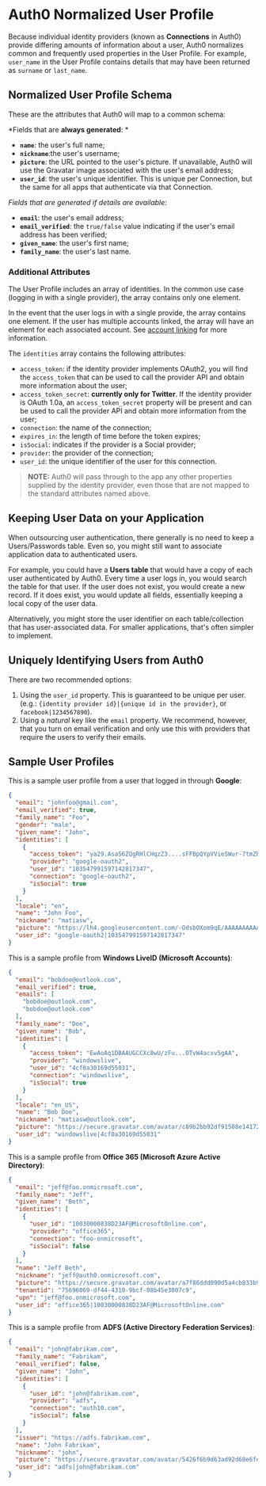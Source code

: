 # Auth0 Normalized User Profile

Because individual identity providers (known as **Connections** in Auth0) provide differing amounts of information about a user, Auth0 normalizes common and frequently used properties in the User Profile. For example, `user_name` in the User Profile contains details that may have been returned as `surname` or `last_name`.

## Normalized User Profile Schema

These are the attributes that Auth0 will map to a common schema:

*Fields that are **always generated**: *

* **`name`**: the user's full name;
* **`nickname`**:the user's username;
* **`picture`**: the URL pointed to the user's picture. If unavailable, Auth0 will use the Gravatar image associated with the user's email address;
* **`user_id`**: the user's unique identifier. This is unique per Connection, but the same for all apps that authenticate via that Connection.

*Fields that are generated if details are available:*
* **`email`**: the user's email address;
* **`email_verified`**: the `true/false` value indicating if the user's email address has been verified;
* **`given_name`**: the user's first name;
* **`family_name`**: the user's last name.

### Additional Attributes

The User Profile includes an array of identities. In the common use case (logging in with a single provider), the array contains only one element.

In the event that the user logs in with a single provide, the array contains one element. If the user has multiple accounts linked, the array will have an element for each associated account. See [account linking](/link-accounts) for more information.

The `identities` array contains the following attributes:

* `access_token`: if the identity provider implements OAuth2, you will find the `access_token` that can be used to call the provider API and obtain more information about the user;
* `access_token_secret`: **currently only for Twitter**. If the identity provider is OAuth 1.0a, an  `access_token_secret` property will be present and can be used to call the provider API and obtain more information from the user;
* `connection`: the name of the connection;
* `expires_in`: the length of time before the token expires;
* `isSocial`: indicates if the provider is a Social provider;
* `provider`: the provider of the connection;
* `user_id`: the unique identifier of the user for this connection.

> **NOTE:** Auth0 will pass through to the app any other properties supplied by the identity provider, even those that are not mapped to the standard attributes named above.

## Keeping User Data on your Application

When outsourcing user authentication, there generally is no need to keep a Users/Passwords table. Even so, you might still want to associate application data to authenticated users.

For example, you could have a **Users table** that would have a copy of each user authenticated by Auth0. Every time a user logs in, you would search the table for that user. If the user does not exist, you would create a new record. If it does exist, you would update all fields, essentially keeping a local copy of the user data.

Alternatively, you might store the user identifier on each table/collection that has user-associated data. For smaller applications, that's often simpler to implement.

## Uniquely Identifying Users from Auth0

There are two recommended options:

1. Using the `user_id` property. This is guaranteed to be unique per user. (e.g.: `{identity provider id}|{unique id in the provider}`, or `facebook|1234567890`).
2. Using a *natural* key like the `email` property. We recommend, however, that you turn on email verification and only use this with providers that require the users to verify their emails.

## Sample User Profiles

This is a sample user profile from a user that logged in through **Google**:

```json
{
  "email": "johnfoo@gmail.com",
  "email_verified": true,
  "family_name": "Foo",
  "gender": "male",
  "given_name": "John",
  "identities": [
    {
      "access_token": "ya29.AsaS6ZQgRHlCHqzZ3....sFFBpQYpVVieSWur-7tmZbzEtwMkA",
      "provider": "google-oauth2",
      "user_id": "103547991597142817347",
      "connection": "google-oauth2",
      "isSocial": true
    }
  ],
  "locale": "en",
  "name": "John Foo",
  "nickname": "matiasw",
  "picture": "https://lh4.googleusercontent.com/-OdsbOXom9qE/AAAAAAAAAAI/AAAAAAAAADU/_j8SzYTOJ4I/photo.jpg",
  "user_id": "google-oauth2|103547991597142817347"
}
```

This is a sample profile from **Windows LiveID (Microsoft Accounts)**:

```json
{
  "email": "bobdoe@outlook.com",
  "email_verified": true,
  "emails": [
    "bobdoe@outlook.com",
    "bobdoe@outlook.com"
  ],
  "family_name": "Doe",
  "given_name": "Bob",
  "identities": [
    {
      "access_token": "EwAoAq1DBAAUGCCXc8wU/zFu...OTvW4acxv5gAA",
      "provider": "windowslive",
      "user_id": "4cf0a30169d55031",
      "connection": "windowslive",
      "isSocial": true
    }
  ],
  "locale": "en_US",
  "name": "Bob Doe",
  "nickname": "matiasw@outlook.com",
  "picture": "https://secure.gravatar.com/avatar/c89b2bb92df91508e14172097a5e17da?s=480&r=pg&d=https%3A%2F%2Fssl.gstatic.com%2Fs2%2Fprofiles%2Fimages%2Fsilhouette80.png",
  "user_id": "windowslive|4cf0a30169d55031"
}
```

This is a sample profile from **Office 365 (Microsoft Azure Active Directory)**:

```json
{
  "email": "jeff@foo.onmicrosoft.com",
  "family_name": "Jeff",
  "given_name": "Beth",
  "identities": [
    {
      "user_id": "10030000838D23AF@MicrosoftOnline.com",
      "provider": "office365",
      "connection": "foo-onmicrosoft",
      "isSocial": false
    }
  ],
  "name": "Jeff Beth",
  "nickname": "jeff@auth0.onmicrosoft.com",
  "picture": "https://secure.gravatar.com/avatar/a7f86ddd090d5a4cb833b97baab2aca1?s=480&r=pg&d=https%3A%2F%2Fssl.gstatic.com%2Fs2%2Fprofiles%2Fimages%2Fsilhouette80.png",
  "tenantid": "75696069-df44-4310-9bcf-08b45e3007c9",
  "upn": "jeff@foo.onmicrosoft.com",
  "user_id": "office365|10030000838D23AF@MicrosoftOnline.com"
}
```

This is a sample profile from **ADFS (Active Directory Federation Services)**:

```json
{
  "email": "john@fabrikam.com",
  "family_name": "Fabrikam",
  "email_verified": false,
  "given_name": "John",
  "identities": [
    {
      "user_id": "john@fabrikam.com",
      "provider": "adfs",
      "connection": "auth10.com",
      "isSocial": false
    }
  ],
  "issuer": "https://adfs.fabrikam.com",
  "name": "John Fabrikam",
  "nickname": "john",
  "picture": "https://secure.gravatar.com/avatar/5426f6b9d63ad92d60e6fe9fdf83aa21?s=480&r=pg&d=https%3A%2F%2Fssl.gstatic.com%2Fs2%2Fprofiles%2Fimages%2Fsilhouette80.png",
  "user_id": "adfs|john@fabrikam.com"
}
```
